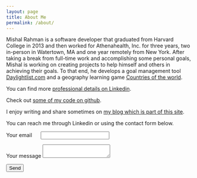 ```yaml
---
layout: page
title: About Me
permalink: /about/
---
```


Mishal Rahman is a software developer that graduated from Harvard College in 2013 and then worked for Athenahealth, Inc. for three years, two in-person in Watertown, MA and one year remotely from New York. After taking a break from full-time work and accomplishing some personal goals, Mishal is working on creating projects to help himself and others in achieving their goals. To that end, he develops a goal management tool [Daylightlist.com](https://www.daylightlist.com) and a geography learning game [Countries of the world](https://mishalbishal.github.io/countries-of-the-world-game/).

You can find more [professional details on Linkedin](https://www.linkedin.com/in/mishalrahman/).

Check out [some of my code on github](https://www.github.com/mishalbishal/).

I enjoy writing and share sometimes on [my blog which is part of this site](/).

You can reach me through Linkedin or using the contact form below.

<form
  action="https://formspree.io/xrgynanw"
  method="POST"
>
    <p>
        <label for="emailInput">Your email&nbsp;&nbsp;&nbsp;&nbsp;&nbsp;</label>
        <input id="emailInput" type="text" name="_replyto">
    </p>
    <p>
        <label for="emailMessage">Your message</label>
        <textarea name="message"></textarea>
    </p>
    <p>
        <button type="submit">Send</button>
    </p>
</form>